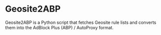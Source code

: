 # Geosite2ABP
Geosite2ABP is a Python script that fetches Geosite rule lists and converts them into the AdBlock Plus (ABP) / AutoProxy format.

